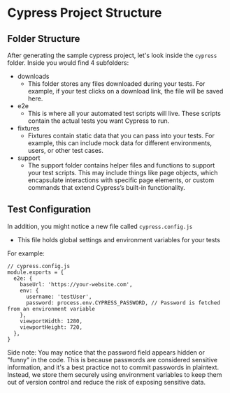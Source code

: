 # Cypress Project Structure

## Folder Structure
After generating the sample cypress project, let's look inside the `cypress` folder. Inside you would find 4 subfolders:
- downloads
    - This folder stores any files downloaded during your tests. For example, if your test clicks on a download link, the file will be saved here.
- e2e
    - This is where all your automated test scripts will live. These scripts contain the actual tests you want Cypress to run.
- fixtures
    - Fixtures contain static data that you can pass into your tests. For example, this can include mock data for different environments, users, or other test cases.
- support
    - The support folder contains helper files and functions to support your test scripts. This may include things like page objects, which encapsulate interactions with specific page elements, or custom commands that extend Cypress’s built-in functionality.

## Test Configuration

In addition, you might notice a new file called `cypress.config.js`
- This file holds global settings and environment variables for your tests

For example:
```
// cypress.config.js
module.exports = {
  e2e: {
    baseUrl: 'https://your-website.com',
    env: {
      username: 'testUser',
      password: process.env.CYPRESS_PASSWORD, // Password is fetched from an environment variable
    },
    viewportWidth: 1280,
    viewportHeight: 720,
  },
}
```

Side note: You may notice that the password field appears hidden or "funny" in the code. This is because passwords are considered sensitive information, and it's a best practice not to commit passwords in plaintext. Instead, we store them securely using environment variables to keep them out of version control and reduce the risk of exposing sensitive data.